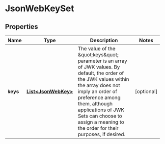 

# JsonWebKeySet


## Properties

Name | Type | Description | Notes
------------ | ------------- | ------------- | -------------
**keys** | [**List&lt;JsonWebKey&gt;**](JsonWebKey.md) | The value of the \&quot;keys\&quot; parameter is an array of JWK values.  By default, the order of the JWK values within the array does not imply an order of preference among them, although applications of JWK Sets can choose to assign a meaning to the order for their purposes, if desired. |  [optional]



